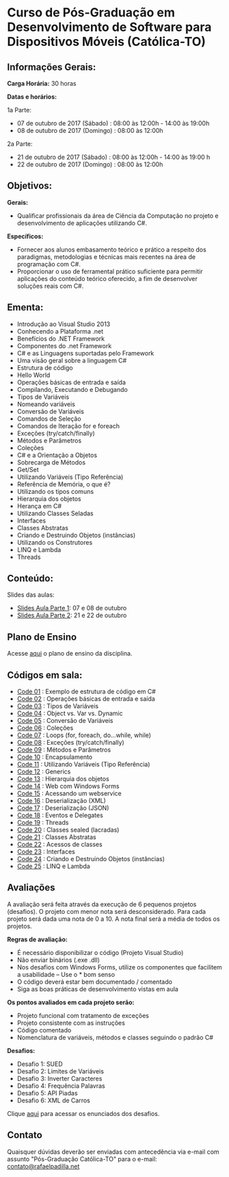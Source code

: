 # Curso de Pós-Graduação em **Desenvolvimento de Software para Dispositivos Móveis** (Católica-TO)

## Informações Gerais:

**Carga Horária:** 30 horas

**Datas e horários:** 

1a Parte:
* 07 de outubro de 2017 (Sábado)  : 08:00 às 12:00h - 14:00 às 19:00h
* 08 de outubro de 2017 (Domingo) : 08:00 às 12:00h

2a Parte:
* 21 de outubro de 2017 (Sábado)  : 08:00 às 12:00h - 14:00 às 19:00 h
* 22 de outubro de 2017 (Domingo) : 08:00 às 12:00h

## Objetivos:

**Gerais:**
* Qualificar profissionais da área de Ciência da Computação no projeto e desenvolvimento de aplicações utilizando C#.

**Específicos:**
* Fornecer aos alunos embasamento teórico e prático a respeito dos paradigmas, metodologias e técnicas mais recentes na área de programação com C#.
* Proporcionar o uso de ferramental prático suficiente para permitir aplicações do conteúdo teórico oferecido, a fim de desenvolver soluções reais com C#.

## Ementa:

* Introdução ao Visual Studio 2013
* Conhecendo a Plataforma .net
* Benefícios do .NET Framework 
* Componentes do .net Framework
* C# e as Linguagens suportadas pelo Framework
* Uma visão geral sobre a linguagem C#
* Estrutura de código
* Hello World
* Operações básicas de entrada e saída
* Compilando, Executando e Debugando
* Tipos de Variáveis
* Nomeando variáveis
* Conversão de Variáveis
* Comandos de Seleção
* Comandos de Iteração for e foreach
* Exceções (try/catch/finally)
* Métodos e Parâmetros
* Coleções
* C# e a Orientação a Objetos
* Sobrecarga de Métodos
* Get/Set
* Utilizando Variáveis (Tipo Referência)
* Referência de Memória, o que é?
* Utilizando os tipos comuns
* Hierarquia dos objetos
* Herança em C#
* Utilizando Classes Seladas
* Interfaces
* Classes Abstratas
* Criando e Destruindo Objetos (instâncias)
* Utilizando os Construtores
* LINQ e Lambda
* Threads

## Conteúdo: 

Slides das aulas:

* [Slides Aula Parte 1](https://github.com/rafaelpadilla/Pos-Palmas/blob/master/Docs/Aula_V2%20-%20Parte%201.pdf): 07 e 08 de outubro
* [Slides Aula Parte 2](https://github.com/rafaelpadilla/Pos-Palmas/blob/master/Docs/Aula_V2%20-%20Parte%202.pdf): 21 e 22 de outubro


## Plano de Ensino

Acesse [aqui](https://github.com/rafaelpadilla/Pos-Palmas/blob/master/Docs/PLANO%20DE%20ENSINO%20-%20C%23.pdf) o plano de ensino da disciplina.
				  
## Códigos em sala:

* [Code 01](https://github.com/rafaelpadilla/Pos-Palmas/tree/master/Codes/Code%2001)  : Exemplo de estrutura de código em C#
* [Code 02](https://github.com/rafaelpadilla/Pos-Palmas/tree/master/Codes/Code%2002)  : Operações básicas de entrada e saída
* [Code 03](https://github.com/rafaelpadilla/Pos-Palmas/tree/master/Codes/Code%2003)  : Tipos de Variáveis
* [Code 04](https://github.com/rafaelpadilla/Pos-Palmas/tree/master/Codes/Code%2004)  : Object vs. Var vs. Dynamic
* [Code 05](https://github.com/rafaelpadilla/Pos-Palmas/tree/master/Codes/Code%2005)  : Conversão de Variáveis
* [Code 06](https://github.com/rafaelpadilla/Pos-Palmas/tree/master/Codes/Code%2006)  : Coleções 
* [Code 07](https://github.com/rafaelpadilla/Pos-Palmas/tree/master/Codes/Code%2007)  : Loops (for, foreach, do...while, while) 
* [Code 08](https://github.com/rafaelpadilla/Pos-Palmas/tree/master/Codes/Code%2008)  : Exceções (try/catch/finally) 
* [Code 09](https://github.com/rafaelpadilla/Pos-Palmas/tree/master/Codes/Code%2009)  : Métodos e Parâmetros 
* [Code 10](https://github.com/rafaelpadilla/Pos-Palmas/tree/master/Codes/Code%2010)  : Encapsulamento 
* [Code 11](https://github.com/rafaelpadilla/Pos-Palmas/tree/master/Codes/Code%2011)  : Utilizando Variáveis (Tipo Referência) 
* [Code 12](https://github.com/rafaelpadilla/Pos-Palmas/tree/master/Codes/Code%2012)  : Generics 
* [Code 13](https://github.com/rafaelpadilla/Pos-Palmas/tree/master/Codes/Code%2013)  : Hierarquia dos objetos 
* [Code 14](https://github.com/rafaelpadilla/Pos-Palmas/tree/master/Codes/Code%2014)  : Web com Windows Forms 
* [Code 15](https://github.com/rafaelpadilla/Pos-Palmas/tree/master/Codes/Code%2015)  : Acessando um webservice 
* [Code 16](https://github.com/rafaelpadilla/Pos-Palmas/tree/master/Codes/Code%2016)  : Deserialização (XML) 
* [Code 17](https://github.com/rafaelpadilla/Pos-Palmas/tree/master/Codes/Code%2017)  : Deserialização (JSON) 
* [Code 18](https://github.com/rafaelpadilla/Pos-Palmas/tree/master/Codes/Code%2018)  : Eventos e Delegates 
* [Code 19](https://github.com/rafaelpadilla/Pos-Palmas/tree/master/Codes/Code%2019)  : Threads 
* [Code 20](https://github.com/rafaelpadilla/Pos-Palmas/tree/master/Codes/Code%2020)  : Classes sealed (lacradas) 
* [Code 21](https://github.com/rafaelpadilla/Pos-Palmas/tree/master/Codes/Code%2021)  : Classes Abstratas 
* [Code 22](https://github.com/rafaelpadilla/Pos-Palmas/tree/master/Codes/Code%2022)  : Acessos de classes 
* [Code 23](https://github.com/rafaelpadilla/Pos-Palmas/tree/master/Codes/Code%2023)  : Interfaces
* [Code 24](https://github.com/rafaelpadilla/Pos-Palmas/tree/master/Codes/Code%2024)  : Criando e Destruindo Objetos (instâncias) 
* [Code 25](https://github.com/rafaelpadilla/Pos-Palmas/tree/master/Codes/Code%2025)  : LINQ e Lambda

## Avaliações

A avaliação  será feita através da execução de 6 pequenos projetos (desafios). O projeto com menor nota será desconsiderado. Para cada projeto será dada uma nota de 0 a 10. A nota final será a média de todos os projetos.

**Regras de avaliação:**
* É necessário disponibilizar o código (Projeto Visual Studio)
* Não enviar binários (.exe .dll)
* Nos desafios com Windows Forms, utilize os componentes que facilitem a usabilidade – Use o * bom senso
* O código deverá estar bem documentado / comentado
* Siga as boas práticas de desenvolvimento vistas em aula

**Os pontos avaliados em cada projeto serão:**
* Projeto funcional com tratamento de exceções
* Projeto consistente com as instruções
* Código comentado
* Nomenclatura de variáveis, métodos e classes seguindo o padrão C#

**Desafios:**
* Desafio 1: SUED
* Desafio 2: Limites de Variáveis
* Desafio 3: Inverter Caracteres
* Desafio 4: Frequência Palavras
* Desafio 5: API Piadas
* Desafio 6: XML de Carros

Clique [aqui](https://github.com/rafaelpadilla/Pos-Palmas/blob/master/Docs/Desafios.pdf) para acessar os enunciados dos desafios.

## Contato

Quaisquer dúvidas deverão ser enviadas com antecedência via e-mail com assunto "Pós-Graduação Católica-TO" para o e-mail: contato@rafaelpadilla.net 

